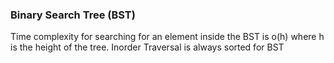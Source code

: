 ### Binary Search Tree (BST)

Time complexity for searching for an element inside the BST is o(h) where h is the height of the tree.
Inorder Traversal is always sorted for BST

